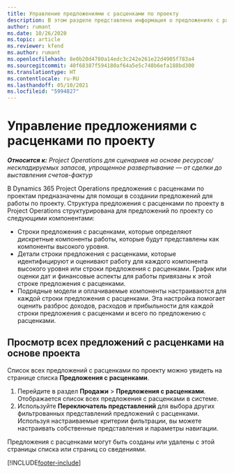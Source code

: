```yaml
---
title: Управление предложениями с расценками по проекту
description: В этом разделе представлена информация о предложениях с расценками по проекту.
author: rumant
ms.date: 10/26/2020
ms.topic: article
ms.reviewer: kfend
ms.author: rumant
ms.openlocfilehash: 8e0b20d4780a14edc3c242e261e22d4905f783a4
ms.sourcegitcommit: 40f68387f594180af64a5e5c748b6efa188bd300
ms.translationtype: HT
ms.contentlocale: ru-RU
ms.lasthandoff: 05/10/2021
ms.locfileid: "5994827"
---
```

# <a name="manage-project-quotes"></a>Управление предложениями с расценками по проекту

_**Относится к:** Project Operations для сценариев на основе ресурсов/нескладируемых запасов, упрощенное развертывание — от сделки до выставления счетов-фактур_

В Dynamics 365 Project Operations предложения с расценками по проектам предназначены для помощи в создании предложений для работы по проекту. Структура предложения с расценками по проекту в Project Operations структурирована для предложений по проекту со следующими компонентами:

  - Строки предложения с расценками, которые определяют дискретные компоненты работы, которые будут представлены как компоненты высокого уровня.
  - Детали строки предложения с расценками, которые идентифицируют и оценивают работу для каждого компонента высокого уровня или строки предложения с расценками. График или оценки дат и финансовые аспекты для работы привязаны к этой строке предложения с расценками.
  - Подрядные модели и оплачиваемые компоненты настраиваются для каждой строки предложения с расценками. Эта настройка помогает оценить разброс доходов, расходов и прибыльности для каждой строки предложения с расценками и всего по предложению с расценками.

## <a name="view-all-project-based-quotes"></a>Просмотр всех предложений с расценками на основе проекта

Список всех предложений с расценками по проекту можно увидеть на странице списка **Предложения с расценками**. 

1. Перейдите в раздел **Продажи** > **Предложения с расценками**. Отображается список всех предложения с расценками в системе. 
2. Используйте **Переключатель представлений** для выбора других фильтрованных представлений предложений с расценками. Используя настраиваемые критерии фильтрации, вы можете настраивать собственные представления и параметры навигации.

Предложения с расценками могут быть созданы или удалены с этой страницы списка или страниц со сведениями.


[!INCLUDE[footer-include](../../includes/footer-banner.md)]